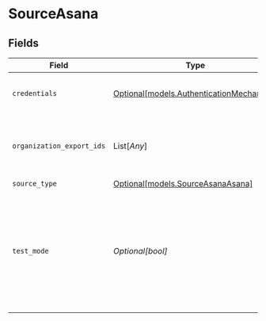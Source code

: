 # SourceAsana


## Fields

| Field                                                                                                                                | Type                                                                                                                                 | Required                                                                                                                             | Description                                                                                                                          |
| ------------------------------------------------------------------------------------------------------------------------------------ | ------------------------------------------------------------------------------------------------------------------------------------ | ------------------------------------------------------------------------------------------------------------------------------------ | ------------------------------------------------------------------------------------------------------------------------------------ |
| `credentials`                                                                                                                        | [Optional[models.AuthenticationMechanism]](../models/authenticationmechanism.md)                                                     | :heavy_minus_sign:                                                                                                                   | Choose how to authenticate to Github                                                                                                 |
| `organization_export_ids`                                                                                                            | List[*Any*]                                                                                                                          | :heavy_minus_sign:                                                                                                                   | Globally unique identifiers for the organization exports                                                                             |
| `source_type`                                                                                                                        | [Optional[models.SourceAsanaAsana]](../models/sourceasanaasana.md)                                                                   | :heavy_minus_sign:                                                                                                                   | N/A                                                                                                                                  |
| `test_mode`                                                                                                                          | *Optional[bool]*                                                                                                                     | :heavy_minus_sign:                                                                                                                   | This flag is used for testing purposes for certain streams that return a lot of data. This flag is not meant to be enabled for prod. |
